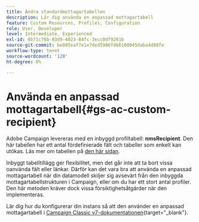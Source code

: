 ```yaml
---
title: Ändra standardmottagartabellen
description: Lär dig använda en anpassad mottagartabell
feature: Custom Resources, Profiles, Configuration
role: User, Developer
level: Intermediate, Experienced
exl-id: 0b71c76b-03d9-4023-84fc-3ecc0df9261b
source-git-commit: be085eaf7e1e7ded5986fdb6100045daba4d88fe
workflow-type: tm+mt
source-wordcount: '128'
ht-degree: 0%

---
```


# Använda en anpassad mottagartabell{#gs-ac-custom-recipient}

Adobe Campaign levereras med en inbyggd profiltabell: **nmsRecipient**. Den här tabellen har ett antal fördefinierade fält och tabeller som enkelt kan utökas. Läs mer om tabellen på [den här sidan](datamodel.md#ootb-profiles).

Inbyggt tabelltillägg ger flexibilitet, men det går inte att ta bort vissa oanvända fält eller länkar. Därför kan det vara bra att använda en anpassad mottagartabell när din datamodell skiljer sig avsevärt från den inbyggda mottagartabellstrukturen i Campaign, eller om du har ett stort antal profiler.  Den här metoden kräver dock vissa försiktighetsåtgärder när den implementeras.

Lär dig hur du konfigurerar din instans så att den använder en anpassad mottagartabell i [Campaign Classic v7-dokumentationen](https://experienceleague.adobe.com/docs/campaign-classic/using/configuring-campaign-classic/use-a-custom-recipient-table/about-custom-recipient-table.html){target="_blank"}.